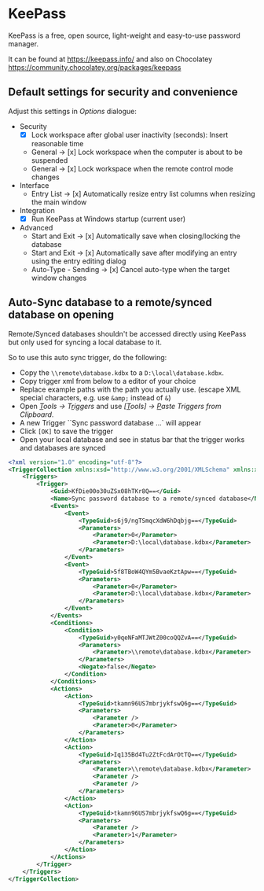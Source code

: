 # KeePass

KeePass is a free, open source, light-weight and easy-to-use password manager.

It can be found at <https://keepass.info/> and also on Chocolatey <https://community.chocolatey.org/packages/keepass>

## Default settings for security and convenience

Adjust this settings in *Options* dialogue:

* Security
    * [x] Lock workspace after global user inactivity (seconds): Insert reasonable time
    * General -> [x] Lock workspace when the computer is about to be suspended
    * General -> [x] Lock workspace when the remote control mode changes
* Interface
    * Entry List -> [x] Automatically resize entry list columns when resizing the main window
* Integration
    * [x] Run KeePass at Windows startup (current user)
* Advanced
    * Start and Exit -> [x] Automatically save when closing/locking the database
    * Start and Exit -> [x] Automatically save after modifying an entry using the entry editing dialog
    * Auto-Type - Sending -> [x] Cancel auto-type when the target window changes

## Auto-Sync database to a remote/synced database on opening

Remote/Synced databases shouldn't be accessed directly using KeePass but only used for syncing a local database to it.

So to use this auto sync trigger, do the following:

* Copy the `\\remote\database.kdbx` to a `D:\local\database.kdbx`.
* Copy trigger xml from below to a editor of your choice
* Replace example paths with the path you actually use. (escape XML special characters, e.g. use `&amp;` instead of `&`)
* Open *<u>T</u>ools -> T<u>r</u>iggers* and use *[<u>T</u>ools] -> <u>P</u>aste Triggers from Clipboard*.
* A new Trigger ``Sync password database ...` will appear
* Click `[OK]` to save the trigger
* Open your local database and see in status bar that the trigger works and databases are synced

```xml
<?xml version="1.0" encoding="utf-8"?>
<TriggerCollection xmlns:xsd="http://www.w3.org/2001/XMLSchema" xmlns:xsi="http://www.w3.org/2001/XMLSchema-instance">
	<Triggers>
		<Trigger>
			<Guid>KfDie00o30uZSx08hTKr8Q==</Guid>
			<Name>Sync password database to a remote/synced database</Name>
			<Events>
				<Event>
					<TypeGuid>s6j9/ngTSmqcXdW6hDqbjg==</TypeGuid>
					<Parameters>
						<Parameter>0</Parameter>
						<Parameter>D:\local\database.kdbx</Parameter>
					</Parameters>
				</Event>
				<Event>
					<TypeGuid>5f8TBoW4QYm5BvaeKztApw==</TypeGuid>
					<Parameters>
						<Parameter>0</Parameter>
						<Parameter>D:\local\database.kdbx</Parameter>
					</Parameters>
				</Event>
			</Events>
			<Conditions>
				<Condition>
					<TypeGuid>y0qeNFaMTJWtZ00coQQZvA==</TypeGuid>
					<Parameters>
						<Parameter>\\remote\database.kdbx</Parameter>
					</Parameters>
					<Negate>false</Negate>
				</Condition>
			</Conditions>
			<Actions>
				<Action>
					<TypeGuid>tkamn96US7mbrjykfswQ6g==</TypeGuid>
					<Parameters>
						<Parameter />
						<Parameter>0</Parameter>
					</Parameters>
				</Action>
				<Action>
					<TypeGuid>Iq135Bd4Tu2ZtFcdArOtTQ==</TypeGuid>
					<Parameters>
						<Parameter>\\remote\database.kdbx</Parameter>
						<Parameter />
						<Parameter />
					</Parameters>
				</Action>
				<Action>
					<TypeGuid>tkamn96US7mbrjykfswQ6g==</TypeGuid>
					<Parameters>
						<Parameter />
						<Parameter>1</Parameter>
					</Parameters>
				</Action>
			</Actions>
		</Trigger>
	</Triggers>
</TriggerCollection>
```
